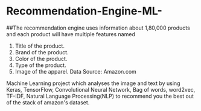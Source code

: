 # Recommendation-Engine-ML-
##The recommendation engine uses information about 1,80,000 products and  each product will have multiple features named

1. Title of the product.
2. Brand of the product.
3. Color of the product.
4. Type of the product.
5. Image of the apparel.
Data Source: Amazon.com


Machine Learning project which analyses the image and text by using Keras, TensorFlow, Convolutional Neural Network, Bag of words, word2vec, TF-IDF, Natural Language Processing(NLP) to recommend you the best out of the stack of amazon's dataset.
